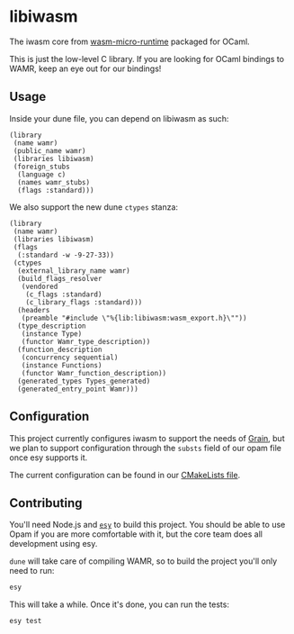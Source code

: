 # libiwasm

The iwasm core from [wasm-micro-runtime](https://github.com/bytecodealliance/wasm-micro-runtime) packaged for OCaml.

This is just the low-level C library. If you are looking for OCaml bindings to WAMR, keep an eye out for our bindings!

## Usage

Inside your dune file, you can depend on libiwasm as such:

```dune
(library
 (name wamr)
 (public_name wamr)
 (libraries libiwasm)
 (foreign_stubs
  (language c)
  (names wamr_stubs)
  (flags :standard)))
```

We also support the new dune `ctypes` stanza:

```dune
(library
 (name wamr)
 (libraries libiwasm)
 (flags
  (:standard -w -9-27-33))
 (ctypes
  (external_library_name wamr)
  (build_flags_resolver
   (vendored
    (c_flags :standard)
    (c_library_flags :standard)))
  (headers
   (preamble "#include \"%{lib:libiwasm:wasm_export.h}\""))
  (type_description
   (instance Type)
   (functor Wamr_type_description))
  (function_description
   (concurrency sequential)
   (instance Functions)
   (functor Wamr_function_description))
  (generated_types Types_generated)
  (generated_entry_point Wamr)))
```

## Configuration

This project currently configures iwasm to support the needs of [Grain](https://grain-lang.org/), but we plan to support configuration through the `substs` field of our opam file once esy supports it.

The current configuration can be found in our [CMakeLists file](./CMakeLists.txt).

## Contributing

You'll need Node.js and [`esy`](https://esy.sh/docs/en/getting-started.html#install-esy) to build this project.
You should be able to use Opam if you are more comfortable with it, but the core team does all development using esy.

`dune` will take care of compiling WAMR, so to build the project you'll only need to run:

```bash
esy
```

This will take a while. Once it's done, you can run the tests:

```bash
esy test
```
